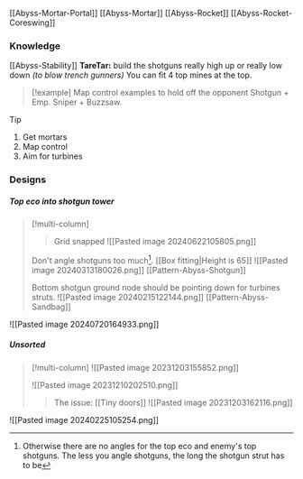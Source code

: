 [[Abyss-Mortar-Portal]] [[Abyss-Mortar]]
[[Abyss-Rocket]] [[Abyss-Rocket-Coreswing]]
### Knowledge
[[Abyss-Stability]]
**TareTar:** build the shotguns really high up or really low down *(to blow trench gunners)*
You can fit 4 top mines at the top.


>[!example] Map control examples to hold off the opponent
Shotgun + Emp.
Sniper + Buzzsaw.

>[!tip] 
>1. Get mortars
>2. Map control
>3. Aim for turbines
### Designs
##### Top eco into shotgun tower
>[!multi-column]
>>Grid snapped
>>![[Pasted image 20240622105805.png]]
>
>Don't angle shotguns too much[^1]. [[Box fitting|Height is 65]]
>![[Pasted image 20240313180026.png]]
>[[Pattern-Abyss-Shotgun]]
>
>Bottom shotgun ground node should be pointing down for turbines struts.
>![[Pasted image 20240215122144.png]]
>[[Pattern-Abyss-Sandbag]]

[^1]: Otherwise there are no angles for the top eco and enemy's top shotguns. The less you angle shotguns, the long the shotgun strut has to be

![[Pasted image 20240720164933.png]]
##### Unsorted
>[!multi-column]
>![[Pasted image 20231203155852.png]]
>
>![[Pasted image 20231210202510.png]]
>
>>The issue: [[Tiny doors]]
>![[Pasted image 20231203162116.png]]

![[Pasted image 20240225105254.png]]